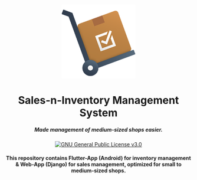 <p align="center">
  <a href="https://github.com/saurav0001kumar/Sales-n-Inventory-Management-System">
    <img alt="Sales-n-Inventory-Management-System" src="https://github.com/saurav0001kumar/Sales-n-Inventory-Management-System/blob/main/sales_n_inventory_flutter_app/assets/images/app_icon.png" height="200" width="200" />
  </a>
</p>
<h1 align="center">Sales-n-Inventory Management System</h1>
<h5 align="center">Made management of medium-sized shops easier.</h5>
<p align="center">
    <a href="https://github.com/saurav0001kumar/Sales-n-Inventory-Management-System/blob/main/LICENSE">
    <img src="https://img.shields.io/badge/license-GNU General Public License v3.0-blue.svg" alt="GNU General Public License v3.0" />
  </a>
<p>
<h4 align="center">This repository contains Flutter-App (Android) for inventory management &amp; Web-App (Django) for sales management, optimized for small to medium-sized shops.</h4>

